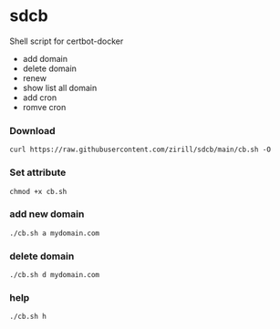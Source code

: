 # sdcb
Shell script for certbot-docker 

* add domain
* delete domain 
* renew 
* show list all domain 
* add cron 
* romve cron


### Download
```
curl https://raw.githubusercontent.com/zirill/sdcb/main/cb.sh -O 
```

### Set attribute
```
chmod +x cb.sh
```

### add new domain
```
./cb.sh a mydomain.com
```

### delete domain
```
./cb.sh d mydomain.com
```


### help
```
./cb.sh h
```

